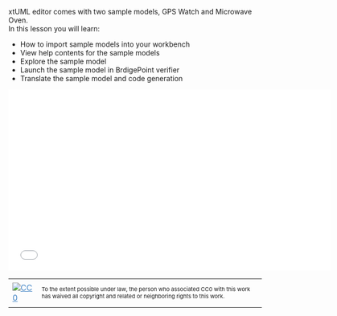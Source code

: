 xtUML editor comes with two sample models, GPS Watch and Microwave Oven.  
In this lesson you will learn:

<ul>
<li> How to import sample models into your workbench  
<li> View help contents for the sample models  
<li> Explore the sample model  
<li> Launch the sample model in BrdigePoint verifier   
<li> Translate the sample model and code generation  
</ul>

<iframe src="//www.youtube.com/embed/40xYgq8rVAg?rel=0" width="640" height="360" frameborder="0"></iframe>

<table>
<tbody>
<tr>
<td><a style="color: #4183c4;" href="http://creativecommons.org/publicdomain/zero/1.0/"><img src="https://camo.githubusercontent.com/c5160f944848828fa33126d9a697e9abe43ea98f/687474703a2f2f692e6372656174697665636f6d6d6f6e732e6f72672f702f7a65726f2f312e302f38387833312e706e67" alt="CC0" data-canonical-src="http://i.creativecommons.org/p/zero/1.0/88x31.png" /></a></td>
<td>
<p style="font-size: 11px;">To the extent possible under law, the person who associated CC0 with this work has waived all copyright and related or neighboring rights to this work.</p>
</td>
</tr>
</tbody>
</table>
